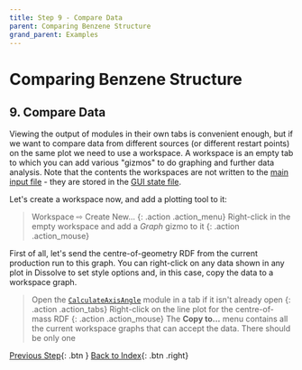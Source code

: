 ```yaml
---
title: Step 9 - Compare Data
parent: Comparing Benzene Structure
grand_parent: Examples
---
```

# Comparing Benzene Structure

## 9. Compare Data

Viewing the output of modules in their own tabs is convenient enough, but if we want to compare data from different sources (or different restart points) on the same plot we need to use a workspace. A workspace is an empty tab to which you can add various "gizmos" to do graphing and further data analysis. Note that the contents the workspaces are not written to the [main input file](/userguide/inputfile) - they are stored in the [GUI state file](/userguide/outputfiles/state.md).

Let's create a workspace now, and add a plotting tool to it:

> Workspace &#8680; Create New...
{: .action .action_menu}
> Right-click in the empty workspace and add a _Graph_ gizmo to it
{: .action .action_mouse}

First of all, let's send the centre-of-geometry RDF from the current production run to this graph. You can right-click on any data shown in any plot in Dissolve to set style options and, in this case, copy the data to a workspace graph.

> Open the [`CalculateAxisAngle`](/userguide/modules/calculatedaxisangle) module in a tab if it isn't already open
{: .action .action_tabs}
> Right-click on the line plot for the centre-of-mass RDF
{: .action .action_mouse}
> The **Copy to...** menu contains all the current workspace graphs that can accept the data. There should be only one

[Previous Step](step8.md){: .btn }   [Back to Index](index.md){: .btn .right}
